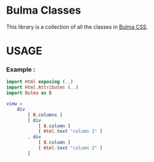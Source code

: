 # Bulma Classes
This library is a collection of all the classes in [Bulma CSS](https://bulma.io).

# USAGE

### Example :

```elm
import Html exposing (..)
import Html.Attributes (..)
import Bulma as B

view =
    div
        [ B.columns ]
        [ div
            [ B.column ]
            [ Html.text "column 1" ]
        , div
            [ B.column ]
            [ Html.text "column 2" ]
        ]
```
